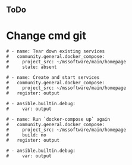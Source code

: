 


## ToDo 

# Change cmd git

    # - name: Tear down existing services
    #   community.general.docker_compose:
    #     project_src: ~/mssoftware/main/homepage
    #     state: absent

    # - name: Create and start services
    #   community.general.docker_compose:
    #     project_src: ~/mssoftware/main/homepage
    #   register: output

    # - ansible.builtin.debug:
    #     var: output

    # - name: Run `docker-compose up` again
    #   community.general.docker_compose:
    #     project_src: ~/mssoftware/main/homepage
    #     build: no
    #   register: output

    # - ansible.builtin.debug:
    #     var: output
